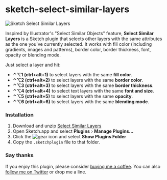 # sketch-select-similar-layers

![Sketch Select Similar Layers](http://wessley.me/images/SelectSimilarLayersPlugin.png)

Inspired by Illustrator's "Select Similar Objects" feature, **Select Similar Layers** is a Sketch plugin that selects other layers with the same attributes as the one you've currently selected. It works with fill color (including gradients, images and patterns), border color, border thickness, font, opacity or blending mode.

Just select a layer and hit:
- **⌃⌥1 (ctrl+alt+1)** to select layers with the same **fill color**.
- **⌃⌥2 (ctrl+alt+2)** to select layers with the same **border color**.
- **⌃⌥3 (ctrl+alt+3)** to select layers with the same **border thickness**.
- **⌃⌥4 (ctrl+alt+4)** to select text layers with the same **font and size**.
- **⌃⌥5 (ctrl+alt+5)** to select layers with the same **opacity**.
- **⌃⌥6 (ctrl+alt+6)** to select layers with the same **blending mode**.

### Installation
1. Download and unzip [Select Similar Layers](https://github.com/wonderbit/sketch-select-similar-layers/archive/master.zip)
2. Open Sketch.app and select **Plugins** › **Manage Plugins...**
3. Click the ![gear](http://wellsosaur.us/ekFT/icon.png) icon and select **Show Plugins Folder**
4. Copy the `.sketchplugin` file to that folder.
 
### Say thanks
If you enjoy this plugin, please consider [buying me a coffee](https://www.paypal.me/wessley/5). You can also [follow  me on Twitter](http://twitter.com/wessley) or drop me a line.
